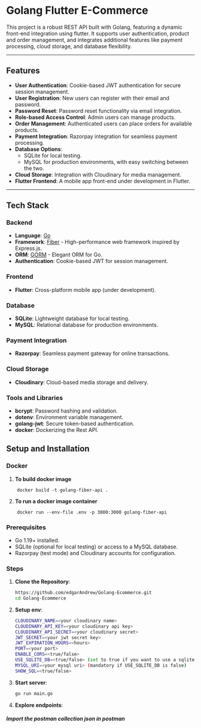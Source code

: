 # Golang Flutter E-Commerce

This project is a robust REST API built with Golang, featuring a dynamic front-end integration using flutter. It supports user authentication, product and order management, and integrates additional features like payment processing, cloud storage, and database flexibility.

---

## Features

- **User Authentication**: Cookie-based JWT authentication for secure session management.
- **User Registration**: New users can register with their email and password.
- **Password Reset**: Password reset functionality via email integration.
- **Role-based Access Control**: Admin users can manage products.
- **Order Management**: Authenticated users can place orders for available products.
- **Payment Integration**: Razorpay integration for seamless payment processing.
- **Database Options**: 
  - SQLite for local testing.
  - MySQL for production environments, with easy switching between the two.
- **Cloud Storage**: Integration with Cloudinary for media management.
- **Flutter Frontend**: A mobile app front-end under development in Flutter.

---

## Tech Stack

### Backend
- **Language**: [Go](https://golang.org/)
- **Framework**: [Fiber](https://gofiber.io/) - High-performance web framework inspired by Express.js.
- **ORM**: [GORM](https://gorm.io/) - Elegant ORM for Go.
- **Authentication**: Cookie-based JWT for session management.

### Frontend
- **Flutter**: Cross-platform mobile app (under development).

### Database
- **SQLite**: Lightweight database for local testing.
- **MySQL**: Relational database for production environments.

### Payment Integration
- **Razorpay**: Seamless payment gateway for online transactions.

### Cloud Storage
- **Cloudinary**: Cloud-based media storage and delivery.

### Tools and Libraries
- **bcrypt**: Password hashing and validation.
- **dotenv**: Environment variable management.
- **golang-jwt**: Secure token-based authentication.
- **docker**: Dockerizing the Rest API.

## Setup and Installation

### Docker
1. **To build docker image**
```
    docker build -t golang-fiber-api .
```
2. **To run a docker image container**
```
    docker run --env-file .env -p 3000:3000 golang-fiber-api
```

### Prerequisites
- Go 1.19+ installed.
- SQLite (optional for local testing) or access to a MySQL database.
- Razorpay (test mode) and Cloudinary accounts for configuration.

### Steps
1. **Clone the Repository**:
   ```bash
   https://github.com/edgarAndrew/Golang-Ecommerce.git
   cd Golang-Ecommerce
   ```
2. **Setup env**:
   ```bash
   CLOUDINARY_NAME=<your cloudinary name>
   CLOUDINARY_API_KEY=<your cloudinary api key>
   CLOUDINARY_API_SECRET=<your cloudinary secret>
   JWT_SECRET=<your jwt secret key>
   JWT_EXPIRATION_HOURS=<hours>
   PORT=<your port>
   ENABLE_CORS=<true/false>
   USE_SQLITE_DB=<true/false> (set to true if you want to use a sqlite local db)
   MYSQL_URI=<your mysql uri> (mandatory if USE_SQLITE_DB is false)
   SHOW_SQL=<true/false>
   ```

3. **Start server**:
   ```bash
   go run main.go
   ```

4. **Explore endpoints**:
##### Import the postman collection json in postman